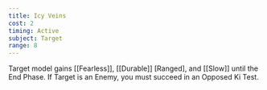 ```yaml
---
title: Icy Veins
cost: 2
timing: Active
subject: Target
range: 8
---
```

Target model gains [[Fearless]], [[Durable]] [Ranged], and [[Slow]] until the End Phase. If Target is an Enemy, you must succeed in an Opposed Ki Test.